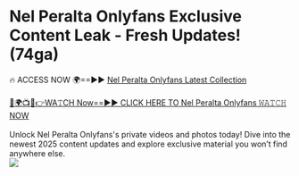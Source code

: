 # Nel Peralta Onlyfans Exclusive Content Leak - Fresh Updates! (74ga)

🔥 ACCESS NOW 🌍==►► <a href="https://tinyurl.com/kvy9nzfs" rel="nofollow">Nel Peralta Onlyfans Latest Collection</a>
<br><br>
[🔴🌍📺📱👉WA𝚃CH Now==►► CLICK HERE TO Nel Peralta Onlyfans 𝚆𝙰𝚃𝙲𝙷 NOW](https://tinyurl.com/kvy9nzfs)
<br><br>
Unlock Nel Peralta Onlyfans's private videos and photos today! Dive into the newest 2025 content updates and explore exclusive material you won’t find anywhere else.
<br>
<a href="https://tinyurl.com/kvy9nzfs" rel="nofollow" data-target="animated-image.originalLink"><img src="https://camo.githubusercontent.com/8a4f000d20f83aca3bf7ec5f350d767afa0574a8a352519fd8cfa583a6f93a33/68747470733a2f2f692e696d6775722e636f6d2f644a486b345a712e676966" data-canonical-src="https://i.imgur.com/dJHk4Zq.gif" style="max-width: 100%; display: inline-block;" data-target="animated-image.originalImage"></a>
<br>
